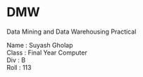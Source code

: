 # DMW
Data Mining and Data Warehousing Practical

Name  : Suyash Gholap<br>
Class : Final Year Computer<br>
Div   : B<br>
Roll  : 113<br>

